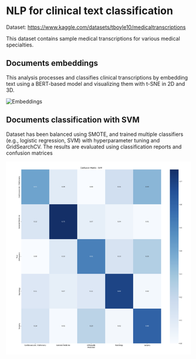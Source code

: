 # **NLP for clinical text classification**

Dataset: https://www.kaggle.com/datasets/tboyle10/medicaltranscriptions

This dataset contains sample medical transcriptions for various medical specialties.

## Documents embeddings

This analysis processes and classifies clinical transcriptions by embedding text using a BERT-based model and visualizing them with t-SNE in 2D and 3D. 

![Embeddings](assets/embeddings.gif)

## Documents classification with SVM

Dataset has been balanced using SMOTE, and trained multiple classifiers (e.g., logistic regression, SVM) with hyperparameter tuning and GridSearchCV. The results are evaluated using classification reports and confusion matrices

<p align="center">
  <img src="assets/CM.png" alt="confusion matrix" width="900">
</p>

